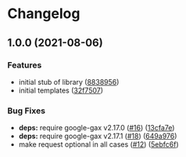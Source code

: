 # Changelog

## 1.0.0 (2021-08-06)


### Features

* initial stub of library ([8838956](https://www.github.com/googleapis/nodejs-sql-admin/commit/8838956b72cdcad2f3d0c57e3273f9763849a537))
* initial templates ([32f7507](https://www.github.com/googleapis/nodejs-sql-admin/commit/32f7507e348ab6872ae9eecdcf0f1cded1b152ca))


### Bug Fixes

* **deps:** require google-gax v2.17.0 ([#16](https://www.github.com/googleapis/nodejs-sql-admin/issues/16)) ([13cfa7e](https://www.github.com/googleapis/nodejs-sql-admin/commit/13cfa7e821bf38561c572b223aff75673b85d763))
* **deps:** require google-gax v2.17.1 ([#18](https://www.github.com/googleapis/nodejs-sql-admin/issues/18)) ([649a976](https://www.github.com/googleapis/nodejs-sql-admin/commit/649a9763933ce8196baa8b9af873d69b2d1b814f))
* make request optional in all cases ([#12](https://www.github.com/googleapis/nodejs-sql-admin/issues/12)) ([5ebfc6f](https://www.github.com/googleapis/nodejs-sql-admin/commit/5ebfc6f3184372a00473708fa0d6e6b15ba46df8))
